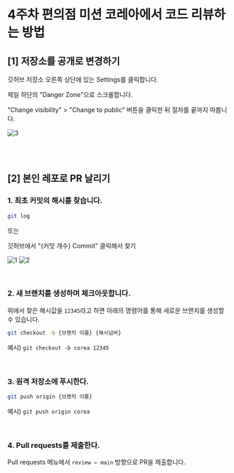 

# 4주차 편의점 미션 코레아에서 코드 리뷰하는 방법

## [1] 저장소를 공개로 변경하기

깃허브 저장소 오른쪽 상단에 있는 Settings를 클릭합니다.

제일 하단의 "Danger Zone"으로 스크롤합니다.

"Change visibility" > "Change to public" 버튼을 클릭한 뒤 절차를 끝까지 따릅니다.

![3](https://github.com/user-attachments/assets/cd41a55c-e7f6-4d45-bf2f-39693079b8ea)

<br>
<br>

## [2] 본인 레포로 PR 날리기

### 1. 최초 커밋의 해시를 찾습니다.

```bash
git log
```

또는

깃허브에서 "{커밋 개수} Commit" 클릭해서 찾기

![1](https://github.com/user-attachments/assets/da3c2fe5-a330-42ab-8290-98f6897bc1ee)
![2](https://github.com/user-attachments/assets/8db6d962-4fa8-4a1e-a992-079271da598c)

<br>

### 2. 새 브랜치를 생성하며 체크아웃합니다.

위에서 찾은 해시값을 `12345`라고 하면 아래의 명령어를 통해 새로운 브랜치를 생성할 수 있습니다.

```bash
git checkout -b {브랜치 이름} {해시넘버}
```

예시) `git checkout -b corea 12345`

<br>

### 3. 원격 저장소에 푸시한다.

```bash
git push origin {브랜치 이름}
```

예시) `git push origin corea`

<br>

### 4. Pull requests를 제출한다.

Pull requests 메뉴에서 `review ← main` 방향으로 PR을 제출합니다.
